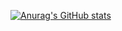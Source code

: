 [![Anurag's GitHub stats](https://github-readme-stats.vercel.app/api?username=eduardoccmelo&bg_color=000000)](https://github.com/eduardoccmelo/github-readme-stats)
